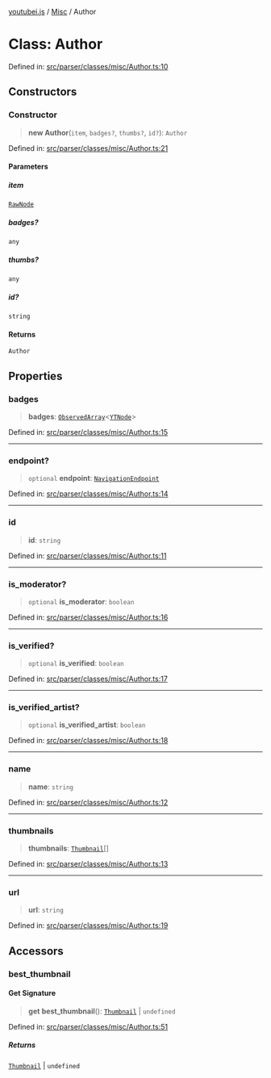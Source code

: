 [youtubei.js](../../../../README.md) / [Misc](../README.md) / Author

# Class: Author

Defined in: [src/parser/classes/misc/Author.ts:10](https://github.com/LuanRT/YouTube.js/blob/0733f60b57877f6b8b87dfd5cc6195b5085f5c09/src/parser/classes/misc/Author.ts#L10)

## Constructors

### Constructor

> **new Author**(`item`, `badges?`, `thumbs?`, `id?`): `Author`

Defined in: [src/parser/classes/misc/Author.ts:21](https://github.com/LuanRT/YouTube.js/blob/0733f60b57877f6b8b87dfd5cc6195b5085f5c09/src/parser/classes/misc/Author.ts#L21)

#### Parameters

##### item

[`RawNode`](../../../../type-aliases/RawNode.md)

##### badges?

`any`

##### thumbs?

`any`

##### id?

`string`

#### Returns

`Author`

## Properties

### badges

> **badges**: [`ObservedArray`](../../Helpers/type-aliases/ObservedArray.md)\<[`YTNode`](../../Helpers/classes/YTNode.md)\>

Defined in: [src/parser/classes/misc/Author.ts:15](https://github.com/LuanRT/YouTube.js/blob/0733f60b57877f6b8b87dfd5cc6195b5085f5c09/src/parser/classes/misc/Author.ts#L15)

***

### endpoint?

> `optional` **endpoint**: [`NavigationEndpoint`](../../YTNodes/classes/NavigationEndpoint.md)

Defined in: [src/parser/classes/misc/Author.ts:14](https://github.com/LuanRT/YouTube.js/blob/0733f60b57877f6b8b87dfd5cc6195b5085f5c09/src/parser/classes/misc/Author.ts#L14)

***

### id

> **id**: `string`

Defined in: [src/parser/classes/misc/Author.ts:11](https://github.com/LuanRT/YouTube.js/blob/0733f60b57877f6b8b87dfd5cc6195b5085f5c09/src/parser/classes/misc/Author.ts#L11)

***

### is\_moderator?

> `optional` **is\_moderator**: `boolean`

Defined in: [src/parser/classes/misc/Author.ts:16](https://github.com/LuanRT/YouTube.js/blob/0733f60b57877f6b8b87dfd5cc6195b5085f5c09/src/parser/classes/misc/Author.ts#L16)

***

### is\_verified?

> `optional` **is\_verified**: `boolean`

Defined in: [src/parser/classes/misc/Author.ts:17](https://github.com/LuanRT/YouTube.js/blob/0733f60b57877f6b8b87dfd5cc6195b5085f5c09/src/parser/classes/misc/Author.ts#L17)

***

### is\_verified\_artist?

> `optional` **is\_verified\_artist**: `boolean`

Defined in: [src/parser/classes/misc/Author.ts:18](https://github.com/LuanRT/YouTube.js/blob/0733f60b57877f6b8b87dfd5cc6195b5085f5c09/src/parser/classes/misc/Author.ts#L18)

***

### name

> **name**: `string`

Defined in: [src/parser/classes/misc/Author.ts:12](https://github.com/LuanRT/YouTube.js/blob/0733f60b57877f6b8b87dfd5cc6195b5085f5c09/src/parser/classes/misc/Author.ts#L12)

***

### thumbnails

> **thumbnails**: [`Thumbnail`](Thumbnail.md)[]

Defined in: [src/parser/classes/misc/Author.ts:13](https://github.com/LuanRT/YouTube.js/blob/0733f60b57877f6b8b87dfd5cc6195b5085f5c09/src/parser/classes/misc/Author.ts#L13)

***

### url

> **url**: `string`

Defined in: [src/parser/classes/misc/Author.ts:19](https://github.com/LuanRT/YouTube.js/blob/0733f60b57877f6b8b87dfd5cc6195b5085f5c09/src/parser/classes/misc/Author.ts#L19)

## Accessors

### best\_thumbnail

#### Get Signature

> **get** **best\_thumbnail**(): [`Thumbnail`](Thumbnail.md) \| `undefined`

Defined in: [src/parser/classes/misc/Author.ts:51](https://github.com/LuanRT/YouTube.js/blob/0733f60b57877f6b8b87dfd5cc6195b5085f5c09/src/parser/classes/misc/Author.ts#L51)

##### Returns

[`Thumbnail`](Thumbnail.md) \| `undefined`
